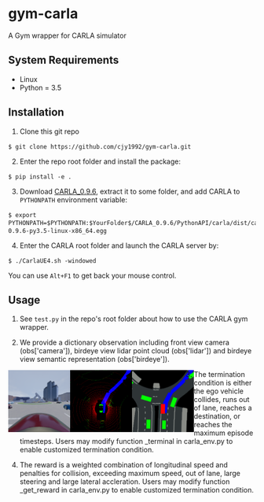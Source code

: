 # gym-carla
A Gym wrapper for CARLA simulator

## System Requirements
- Linux
- Python = 3.5

## Installation

1. Clone this git repo
```
$ git clone https://github.com/cjy1992/gym-carla.git
```

2. Enter the repo root folder and install the package:
```
$ pip install -e .
```

3. Download [CARLA_0.9.6](https://github.com/carla-simulator/carla/releases/tag/0.9.6), extract it to some folder, and add CARLA to ```PYTHONPATH``` environment variable:
```
$ export PYTHONPATH=$PYTHONPATH:$YourFolder$/CARLA_0.9.6/PythonAPI/carla/dist/carla-0.9.6-py3.5-linux-x86_64.egg
```

4. Enter the CARLA root folder and launch the CARLA server by:
```
$ ./CarlaUE4.sh -windowed
```
You can use ```Alt+F1``` to get back your mouse control.

## Usage
1. See ```test.py``` in the repo's root folder about how to use the CARLA gym wrapper.

2.  We provide a dictionary observation including front view camera (obs['camera']), birdeye view lidar point cloud (obs['lidar']) and birdeye view semantic representation (obs['birdeye']).
<img src="obs.png" width=75% align="left" />

3. The termination condition is either the ego vehicle collides, runs out of lane, reaches a destination, or reaches the maximum episode timesteps. Users may modify function _terminal in carla_env.py to enable customized termination condition.

4. The reward is a weighted combination of longitudinal speed and penalties for collision, exceeding maximum speed, out of lane, large steering and large lateral accleration.  Users may modify function _get_reward in carla_env.py to enable customized termination condition.
